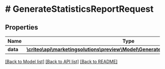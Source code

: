 # # GenerateStatisticsReportRequest

## Properties

Name | Type | Description | Notes
------------ | ------------- | ------------- | -------------
**data** | [**\criteo\api\marketingsolutions\preview\Model\GenerateStatisticsReportRequestData**](GenerateStatisticsReportRequestData.md) |  |

[[Back to Model list]](../../README.md#models) [[Back to API list]](../../README.md#endpoints) [[Back to README]](../../README.md)
